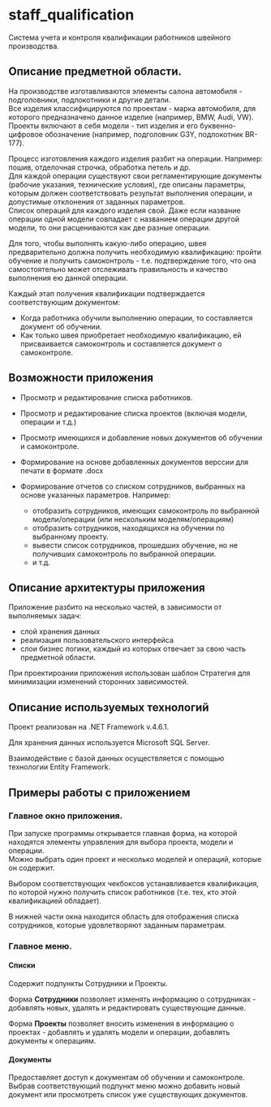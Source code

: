 # staff_qualification

Cистема учета и контроля квалификации работников швейного производства.


## Описание предметной области.

На производстве изготавливаются элементы салона автомобиля - подголовники, подлокотники и другие детали.<br>
Все изделия классифицируются по проектам - марка автомобиля, для которого предназначено данное изделие (например, BMW, Audi, VW).<br>
Проекты включают в себя модели - тип изделия и его буквенно-цифровое обозначение (например, подголовник G3Y, подлокотник BR-177).

Процесс изготовления каждого изделия разбит на операции. Например: пошив, отделочная строчка, обработка петель и др.<br>
Для каждой операции существуют свои регламентирующие документы (рабочие указания, технические условия), где описаны параметры, которым должен соответствовать результат выполнения операции, и допустимые отклонения от заданных параметров.<br>
Список операций для каждого изделия свой. Даже если название операции одной модели совпадает с названием операции другой модели, то они расцениваются как две разные операции.

Для того, чтобы выполнять какую-либо операцию, швея предварительно должна получить необходимую квалификацию: пройти обучение и получить самоконтроль - т.е. подтверждение того, что она самостоятельно может отслеживать правильность и качество выполнения ею данной операции.

Каждый этап получения квалификации подтверждается соответствующим документом:
- Когда работника обучили выполнению операции, то составляется документ об обучении.
- Как только швея приобретает необходимую квалификацию, ей присваивается самоконтроль и составляется документ о самоконтроле. 

## Возможности приложения

- Просмотр и редактирование списка работников.

- Просмотр и редактирование списка проектов (включая модели, операции и т.д.)

- Просмотр имеющихся и добавление новых документов об обучении и самоконтроле.

- Формирование на основе добавленных документов верссии для печати в формате .docx

- Формирование отчетов со списком сотрудников, выбранных на основе указанных параметров. Например:

    - отобразить сотрудников, имеющих самоконтроль по выбранной модели/операции (или нескольким моделям/операциям) 
    - отобразить сотрудников, находящихся на обучении по выбранному проекту.
    - вывести список сотрудников, прошедших обучение, но не получивших самоконтроль по выбранной операции.
    - и т.д.


## Описание архитектуры приложения

Приложение разбито на несколько частей, в зависимости от выполняемых задач:
- слой хранения данных
- реализация пользовательского интерфейса
- слои бизнес логики, каждый из которых отвечает за свою часть предметной области.

При проектироании приложения использован шаблон Стратегия для минимизации изменений сторонних зависимостей.


## Описание используемых технологий

Проект реализован на .NET Framework v.4.6.1.

Для хранения данных используется Microsoft SQL Server.

Взаимодействие с базой данных осуществляется с помощью технологии Entity Framework.


## Примеры работы с приложением

### Главное окно приложения.
При запуске программы открывается главная форма, на которой находятся элементы управления для выбора проекта, модели и операции.<br> 
Можно выбрать один проект и несколько моделей и операций, которые он содержит.

Выбором соответствующих чекбоксов устанавливается квалификация, по которой нужно получить список работников (т.е. тех, кто этой квалификацией обладает).<br>

В нижней части окна находится область для отображения списка сотрудников, которые удовлетворяют заданным параметрам.

### Главное меню.

#### Списки
Содержит подпункты Сотрудники и Проекты.

Форма **Сотрудники** позволяет изменять информацию о сотрудниках - добавлять новых, удалять и редактировать существующие данные.

Форма **Проекты** позволяет вносить изменения в информацию о проектах - добавлять и удалять модели и операции, добавлять документы к операциям.

#### Документы
Предоставляет доступ к документам об обучении и самоконтроле.<br> 
Выбрав соответствующий подпункт меню можно добавить новый документ или просмотреть список уже существующих документов.


